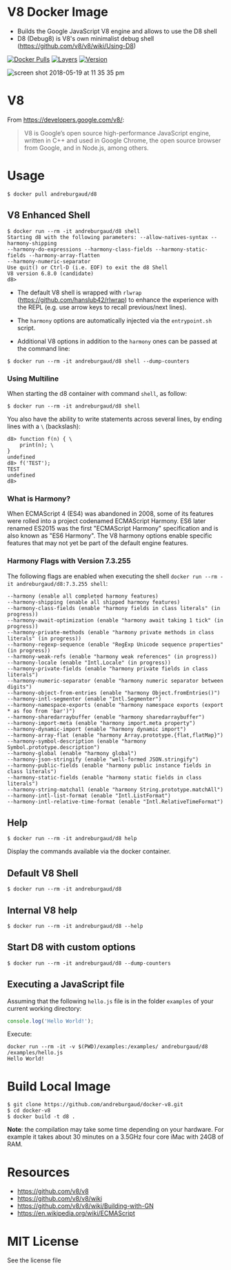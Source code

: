 # V8 Docker Image

* Builds the Google JavaScript V8 engine and allows to use the D8 shell
* D8 (Debug8) is V8's own minimalist debug shell (https://github.com/v8/v8/wiki/Using-D8)

[![Docker Pulls](https://img.shields.io/docker/pulls/andreburgaud/d8.svg)](https://hub.docker.com/r/andreburgaud/d8/)
[![Layers](https://images.microbadger.com/badges/image/andreburgaud/d8.svg)](https://microbadger.com/images/andreburgaud/d8)
[![Version](https://images.microbadger.com/badges/version/andreburgaud/d8.svg)](https://microbadger.com/images/andreburgaud/d8)

![screen shot 2018-05-19 at 11 35 35 pm](https://user-images.githubusercontent.com/6396088/40275728-26dee8c2-5bbe-11e8-9493-568b585a97bd.png)

# V8

From https://developers.google.com/v8/:

> V8 is Google’s open source high-performance JavaScript engine, written in C++ and used in Google Chrome, the open source browser from Google, and in Node.js, among others.

# Usage

```
$ docker pull andreburgaud/d8
```

## V8 Enhanced Shell

```
$ docker run --rm -it andreburgaud/d8 shell
Starting d8 with the following parameters: --allow-natives-syntax --harmony-shipping
--harmony-do-expressions --harmony-class-fields --harmony-static-fields --harmony-array-flatten
--harmony-numeric-separator
Use quit() or Ctrl-D (i.e. EOF) to exit the d8 Shell
V8 version 6.8.0 (candidate)
d8>
```

* The default V8 shell is wrapped with `rlwrap` (https://github.com/hanslub42/rlwrap) to enhance the experience with the REPL (e.g. use arrow keys to recall previous/next lines).

* The `harmony` options are automatically injected via the `entrypoint.sh` script.

* Additional V8 options in addition to the `harmony` ones can be passed at the command line:

```
$ docker run --rm -it andreburgaud/d8 shell --dump-counters
```

### Using Multiline

When starting the d8 container with command `shell`, as follow:

```
$ docker run --rm -it andreburgaud/d8 shell
```

You also have the ability to write statements across several lines, by ending lines with a `\` (backslash):

```
d8> function f(n) { \
    print(n); \
}
undefined
d8> f('TEST');
TEST
undefined
d8>
```

### What is Harmony?

When ECMAScript 4 (ES4) was abandoned in 2008, some of its features were rolled into a project codenamed ECMAScript Harmony. ES6 later renamed ES2015 was the first "ECMAScript Harmony" specification and is also known as "ES6 Harmony". The V8 harmony options enable specific features that may not yet be part of the default engine features.


### Harmony Flags with Version 7.3.255

The following flags are enabled when executing the shell `docker run --rm -it andreburgaud/d8:7.3.255 shell`:


```
--harmony (enable all completed harmony features)
--harmony-shipping (enable all shipped harmony features)
--harmony-class-fields (enable "harmony fields in class literals" (in progress))
--harmony-await-optimization (enable "harmony await taking 1 tick" (in progress))
--harmony-private-methods (enable "harmony private methods in class literals" (in progress))
--harmony-regexp-sequence (enable "RegExp Unicode sequence properties" (in progress))
--harmony-weak-refs (enable "harmony weak references" (in progress))
--harmony-locale (enable "Intl.Locale" (in progress))
--harmony-private-fields (enable "harmony private fields in class literals")
--harmony-numeric-separator (enable "harmony numeric separator between digits")
--harmony-object-from-entries (enable "harmony Object.fromEntries()")
--harmony-intl-segmenter (enable "Intl.Segmenter")
--harmony-namespace-exports (enable "harmony namespace exports (export * as foo from 'bar')")
--harmony-sharedarraybuffer (enable "harmony sharedarraybuffer")
--harmony-import-meta (enable "harmony import.meta property")
--harmony-dynamic-import (enable "harmony dynamic import")
--harmony-array-flat (enable "harmony Array.prototype.{flat,flatMap}")
--harmony-symbol-description (enable "harmony Symbol.prototype.description")
--harmony-global (enable "harmony global")
--harmony-json-stringify (enable "well-formed JSON.stringify")
--harmony-public-fields (enable "harmony public instance fields in class literals")
--harmony-static-fields (enable "harmony static fields in class literals")
--harmony-string-matchall (enable "harmony String.prototype.matchAll")
--harmony-intl-list-format (enable "Intl.ListFormat")
--harmony-intl-relative-time-format (enable "Intl.RelativeTimeFormat")
```

## Help

```
$ docker run --rm -it andreburgaud/d8 help
```

Display the commands available via the docker container.

## Default V8 Shell

```
$ docker run --rm -it andreburgaud/d8
```

## Internal V8 help

```
$ docker run --rm -it andreburgaud/d8 --help
```

## Start D8 with custom options

```
$ docker run --rm -it andreburgaud/d8 --dump-counters
```

## Executing a JavaScript file

Assuming that the following `hello.js` file is in the folder `examples` of your current working directory:

```javascript
console.log('Hello World!');
```

Execute:

```
docker run --rm -it -v $(PWD)/examples:/examples/ andreburgaud/d8 /examples/hello.js
Hello World!
```

# Build Local Image

```
$ git clone https://github.com/andreburgaud/docker-v8.git
$ cd docker-v8
$ docker build -t d8 .
```

**Note**: the compilation may take some time depending on your hardware. For example it takes about 30 minutes on a 3.5GHz four core iMac with 24GB of RAM.

# Resources

* https://github.com/v8/v8
* https://github.com/v8/v8/wiki
* https://github.com/v8/v8/wiki/Building-with-GN
* https://en.wikipedia.org/wiki/ECMAScript

# MIT License

See the license file
